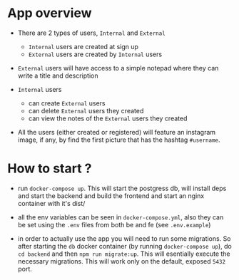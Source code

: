 # App overview
- There are 2 types of users, `Internal` and `External`
    - `Internal` users are created at sign up
    - `External` users are created by `Internal` users 

- `External` users will have access to a simple notepad where they can write a title and description

- `Internal` users
    - can create `External` users
    - can delete `External` users they created
    - can view the notes of the `External` users they created

- All the users (either created or registered) will feature an instagram image, if any, by find the first picture that has the hashtag `#username`.

# How to start ?

- run `docker-compose up`. This will start the postgress db, will install deps and start the backend and build the frontend and start an nginx container with it's dist/

- all the env variables can be seen in `docker-compose.yml`, also they can be set using the `.env` files from both be and fe (see `.env.example`)

- in order to actually use the app you will need to run some migrations. So after starting the `db` docker container (by running `docker-compose up`), do `cd backend` and then `npm run migrate:up`. This will esentially execute the necessary migrations. This will work only on the default, exposed `5432` port.
